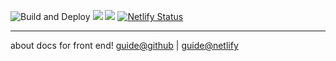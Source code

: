 ![Build and Deploy](https://github.com/chengzao/guide/workflows/Build%20and%20Deploy/badge.svg)
![](https://img.shields.io/github/license/chengzao/guide.svg?style=flat)
![](https://img.shields.io/github/last-commit/chengzao/guide/master.svg?style=flat)
[![Netlify Status](https://api.netlify.com/api/v1/badges/dbe0a6f7-74fc-454e-9766-98f0cf4add82/deploy-status)](https://app.netlify.com/sites/chengzao-guide/deploys)

---

about docs for front end!
[guide@github](https://guide.chenio.top) | [guide@netlify](https://chengzao-guide.netlify.com)
